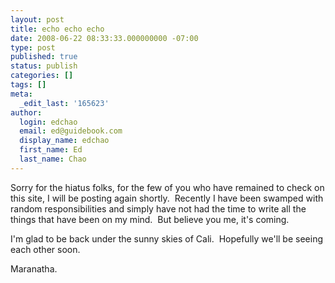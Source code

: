 ```yaml
---
layout: post
title: echo echo echo
date: 2008-06-22 08:33:33.000000000 -07:00
type: post
published: true
status: publish
categories: []
tags: []
meta:
  _edit_last: '165623'
author:
  login: edchao
  email: ed@guidebook.com
  display_name: edchao
  first_name: Ed
  last_name: Chao
---
```

<p>Sorry for the hiatus folks, for the few of you who have remained to check on this site, I will be posting again shortly.  Recently I have been swamped with random responsibilities and simply have not had the time to write all the things that have been on my mind.  But believe you me, it's coming.</p>
<p>I'm glad to be back under the sunny skies of Cali.  Hopefully we'll be seeing each other soon.</p>
<p>Maranatha.</p>
